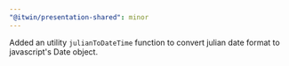 ```yaml
---
"@itwin/presentation-shared": minor
---
```


Added an utility `julianToDateTime` function to convert julian date format to javascript's Date object.
